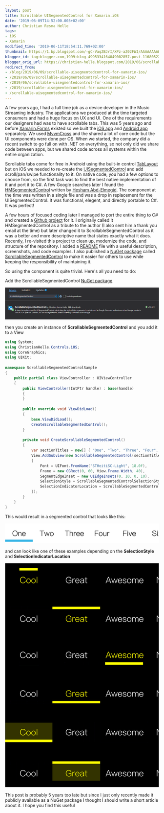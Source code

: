 ```yaml
---
layout: post
title: Scrollable UISegmentedControl for Xamarin.iOS
date: '2019-06-09T14:52:00.005+02:00'
author: Christian Resma Helle
tags: 
- iOS
- Xamarin
modified_time: '2019-06-11T18:54:11.769+02:00'
thumbnail: https://1.bp.blogspot.com/-gC-VaqZBJrI/XPz-aZ02FWI/AAAAAAAAWBs/orVSUyZjkvU7TtX0wxZ2lcqCoLPF5X7OQCLcBGAs/s72-c/scrollablesegmentedcontrol-nuget.png
blogger_id: tag:blogger.com,1999:blog-4995334164049002857.post-1168052297225765485
blogger_orig_url: https://christian-helle.blogspot.com/2019/06/scrollable-uisegmentedcontrol-for.html
redirect_from:
- /blog/2019/06/09/scrollable-uisegmentedcontrol-for-xamarin-ios/
- /2019/06/09/scrollable-uisegmentedcontrol-for-xamarin-ios/
- /2019/06/scrollable-uisegmentedcontrol-for-xamarin-ios/
- /2019/scrollable-uisegmentedcontrol-for-xamarin-ios/
- /scrollable-uisegmentedcontrol-for-xamarin-ios/
---
```


A few years ago, I had a full time job as a device developer in the Music Streaming industry. The applications we produced at the time targeted consumers and had a huge focus on UX and UI. One of the requirements our designers had was to have scrollable tabs. This was 5 years ago and before [Xamarin.Forms](https://learn.microsoft.com/en-us/xamarin/xamarin-forms/?WT.mc_id=DT-MVP-5004822) existed so we built the [iOS app](https://apps.apple.com/dk/app/yousee-musik/id1108892163) and [Android app](https://play.google.com/store/apps/details?id=dk.yousee.musik) separately. We used [MvvmCross](https://www.mvvmcross.com/) and the shared a lot of core code but the UI components were done per OS. When we started, the company did a recent switch to go full on with .NET on everything, so not only did we share code between apps, but we shared code across all systems within the entire organization.  

Scrollable tabs come for free in Android using the built-in control [TabLayout](https://developer.android.com/reference/android/support/design/widget/TabLayout) but on iOS we needed to re-create the [UISegmentedControl](https://developer.apple.com/documentation/uikit/uisegmentedcontrol) and add scroll/pan/swipe functionality to it. On native code, you had a few options to choose from, so the first task was to find the best native implementation of it and port it to C#. A few Google searches later I found the [HMSegmentedControl](https://github.com/HeshamMegid/HMSegmentedControl) written by [Hesham Abd-Elmegid](https://hesh.am/). The component at the time was written in a single file and was a drop in replacement for the UISegmentedControl. It was functional, elegent, and directly portable to C#. It was perfect!  

A few hours of focused coding later I managed to port the entire thing to C# and created a [Github project](https://github.com/christianhelle/ScrollableSegmentedControl) for it. I originally called it HMSegmentedControl as a tribute to the author (I also sent him a thank you email at the time) but later changed it to ScrollableSegmentedControl as it was a better and more descriptive name that states exactly what it does. Recently, I re-visited this project to clean up, modernize the code, and structure of the repository. I added a [README](https://github.com/christianhelle/ScrollableSegmentedControl/blob/master/README.md) file with a useful description, screenshots, and code examples. I also published a [NuGet package](https://www.nuget.org/packages/scrollablesegmentedcontrol) called [ScrollableSegmentedControl](https://www.nuget.org/packages/scrollablesegmentedcontrol) to make it easier for others to use while keeping the responsibility of maintaining it.  

So using the component is quite trivial. Here's all you need to do:  

Add the ScrollableSegmentedControl [NuGet package](https://www.nuget.org/packages/scrollablesegmentedcontrol)  

![](/assets/images/scrollablesegmentedcontrol-nuget.png)

then you create an instance of **ScrollableSegmentedControl** and you add it to a View  

```csharp
using System;  
using ChristianHelle.Controls.iOS;  
using CoreGraphics;  
using UIKit;  

namespace ScrollableSegmentedControlSample  
{  
    public partial class ViewController : UIViewController  
    {  
        public ViewController(IntPtr handle) : base(handle)  
        {  
        }  

        public override void ViewDidLoad()  
        {  
            base.ViewDidLoad();  
            CreateScrollableSegmentedControl();  
        }  

        private void CreateScrollableSegmentedControl()  
        {  
            var sectionTitles = new[] { "One", "Two", "Three", "Four", "Five", "Six" };  
            View.AddSubview(new ScrollableSegmentedControl(sectionTitles)  
            {  
                Font = UIFont.FromName("STHeitiSC-Light", 18.0f),  
                Frame = new CGRect(0, 60, View.Frame.Width, 40),  
                SegmentEdgeInset = new UIEdgeInsets(0, 10, 0, 10),  
                SelectionStyle = ScrollableSegmentedControlSelectionStyle.FullWidthStripe,  
                SelectionIndicatorLocation = ScrollableSegmentedControlIndicatorLocation.Down  
            });  
        }  
    }  
}  
```

This would result in a segmented control that looks like this:  

![](/assets/images/scrollablesegmentedcontrol.png)  

and can look like one of these examples depending on the **SelectionStyle** and **SelectionIndicatorLocation**  

![](/assets/images/scrollablesegmentedcontrol-dark.png)  

This post is probably 5 years too late but since I just only recently made it publicly available as a NuGet package I thought I should write a short article about it. I hope you find this useful